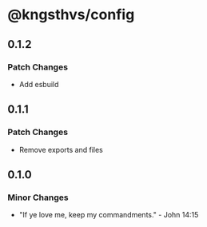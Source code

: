 # @kngsthvs/config

## 0.1.2

### Patch Changes

- Add esbuild

## 0.1.1

### Patch Changes

- Remove exports and files

## 0.1.0

### Minor Changes

- "If ye love me, keep my commandments." - John 14:15
